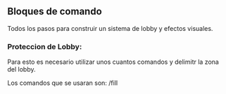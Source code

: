 ## Bloques de comando

Todos los pasos para construir un sistema de lobby y efectos visuales.

### Proteccion de Lobby:
Para esto es necesario utilizar unos cuantos comandos y delimitr la zona del lobby.

Los comandos que se usaran son: /fill
